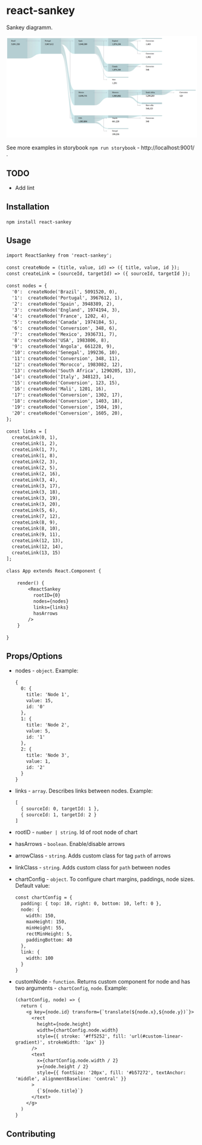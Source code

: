 # react-sankey

Sankey diagramm.

![screenshot](screenshot.jpg?raw=true "Example")

See more examples in storybook `npm run storybook` - http://localhost:9001/ .

## TODO
*   Add lint

## Installation

`npm install react-sankey`

## Usage

    import ReactSankey from 'react-sankey';
        
    const createNode = (title, value, id) => ({ title, value, id });
    const createLink = (sourceId, targetId) => ({ sourceId, targetId });
        
    const nodes = {
      '0':  createNode('Brazil', 5091520, 0),
      '1':  createNode('Portugal', 3967612, 1),
      '2':  createNode('Spain', 3948389, 2),
      '3':  createNode('England', 1974194, 3),
      '4':  createNode('France', 1202, 4),
      '5':  createNode('Canada', 1974184, 5),
      '6':  createNode('Conversion', 348, 6),
      '7':  createNode('Mexico', 3936731, 7),
      '8':  createNode('USA', 1983806, 8),
      '9':  createNode('Angola', 661228, 9),
      '10': createNode('Senegal', 199236, 10),
      '11': createNode('Conversion', 348, 11),
      '12': createNode('Morocco', 1983082, 12),
      '13': createNode('South Africa', 1290205, 13),
      '14': createNode('Italy', 348123, 14),
      '15': createNode('Conversion', 123, 15),
      '16': createNode('Mali', 1201, 16),
      '17': createNode('Conversion', 1302, 17),
      '18': createNode('Conversion', 1403, 18),
      '19': createNode('Conversion', 1504, 19),
      '20': createNode('Conversion', 1605, 20),
    };
        
    const links = [
      createLink(0, 1),
      createLink(1, 2),
      createLink(1, 7),
      createLink(1, 8),
      createLink(2, 3),
      createLink(2, 5),
      createLink(2, 16),
      createLink(3, 4),
      createLink(3, 17),
      createLink(3, 18),
      createLink(3, 19),
      createLink(3, 20),
      createLink(5, 6),
      createLink(7, 12),
      createLink(8, 9),
      createLink(8, 10),
      createLink(9, 11),
      createLink(12, 13),
      createLink(12, 14),
      createLink(13, 15)
    ];
        
    class App extends React.Component {
        
        render() {
            <ReactSankey
              rootID={0}
              nodes={nodes}
              links={links}
              hasArrows
            />
        }
        
    }
    
## Props/Options
*   nodes - `object`. Example:

        {
          0: {
            title: 'Node 1',
            value: 15,
            id: '0'
          },
          1: {
            title: 'Node 2',
            value: 5,
            id: '1'
          },
          2: {
            title: 'Node 3',
            value: 1,
            id: '2'
          }
        }
        
*   links - `array`. Describes links between nodes. Example:

        [
          { sourceId: 0, targetId: 1 },
          { sourceId: 1, targetId: 2 }
        ]
        
*   rootID - `number | string`. Id of root node of chart
*   hasArrows - `boolean`. Enable/disable arrows
*   arrowClass - `string`. Adds custom class for tag `path` of arrows
*   linkClass - `string`. Adds custom class for `path` between nodes
*   chartConfig - `object`. To configure chart margins, paddings, node sizes. Default value:

        const chartConfig = {
          padding: { top: 10, right: 0, bottom: 10, left: 0 },
          node: {
            width: 150,
            maxHeight: 150,
            minHeight: 55,
            rectMinHeight: 5,
            paddingBottom: 40
          },
          link: {
            width: 100
          }
        }

*   customNode - `function`. Returns custom component for node and has two arguments - `chartConfig`, `node`. Example:

        (chartConfig, node) => {
          return (
            <g key={node.id} transform={`translate(${node.x},${node.y})`}>
              <rect 
                height={node.height} 
                width={chartConfig.node.width} 
                style={{ stroke: '#ff5252', fill: 'url(#custom-linear-gradient)', strokeWidth: '1px' }} 
              />
              <text 
                x={chartConfig.node.width / 2} 
                y={node.height / 2} 
                style={{ fontSize: '20px', fill: '#b57272', textAnchor: 'middle', alignmentBaseline: 'central' }}
              >
                {`${node.title}`}
              </text>
            </g>
          )
        }
        

## Contributing

